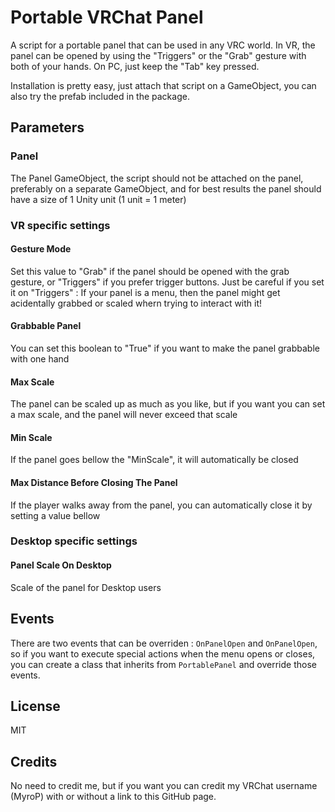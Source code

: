 # Portable VRChat Panel
A script for a portable panel that can be used in any VRC world.
In VR, the panel can be opened by using the "Triggers" or the "Grab" gesture with both of your hands.
On PC, just keep the "Tab" key pressed.

Installation is pretty easy, just attach that script on a GameObject, you can also try the prefab included in the package.

## Parameters

### Panel
The Panel GameObject, the script should not be attached on the panel, preferably on a separate GameObject, and for best results the panel should have a size of 1 Unity unit (1 unit = 1 meter)

### VR specific settings

#### Gesture Mode
Set this value to \"Grab\" if the panel should be opened with the grab gesture, or \"Triggers\" if you prefer trigger buttons.
Just be careful if you set it on "Triggers" : If your panel is a menu, then the panel might get acidentally grabbed or scaled whern trying to interact with it!

####  Grabbable Panel
You can set this boolean to \"True\" if you want to make the panel grabbable with one hand

#### Max Scale
The panel can be scaled up as much as you like, but if you want you can set a max scale, and the panel will never exceed that scale

#### Min Scale
If the panel goes bellow the \"MinScale\", it will automatically be closed

#### Max Distance Before Closing The Panel
If the player walks away from the panel, you can automatically close it by setting a value bellow

### Desktop specific settings

#### Panel Scale On Desktop
Scale of the panel for Desktop users

## Events 
There are two events that can be overriden : `OnPanelOpen` and `OnPanelOpen`, so if you want to execute special actions when the menu opens or closes, you can create a class that inherits from `PortablePanel` and override those events.

## License
MIT

## Credits
No need to credit me, but if you want you can credit my VRChat username (MyroP) with or without a link to this GitHub page.
		